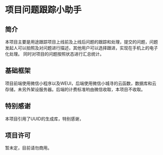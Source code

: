 项目问题跟踪小助手
=================
## 简介

本项目主要是用途跟踪项目上线前及上线后问题的跟踪和处理，提交的问题，问题发起人可以拍照及对问题进行描述，其他用户可以选择跟进，实现在手机上的电子化处理。
同时对项目的问题按照状态进行汇总统计。

## 基础框架
项目前端使用微信小程序以及WEUI，后端使用微信小城寻的云函数，数据库和云存储，未另外架设服务器。后端的计费标准哟由微信收取，本项目不收取。

## 特别感谢
本项目引用了UUID的生成库，特别感谢，

## 项目许可

暂未定，目前请勿商用。



